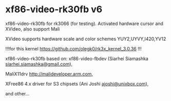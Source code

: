 xf86-video-rk30fb v6 
================

xf86-video-rk30fb for rk3066 (for testing). Activated hardware cursor and XVideo, also support Mali

XVideo supports hardware scale and color schemes YUY2,UYVY,I420,YV12

!!!for this kernel https://github.com/olegk0/rk3x_kernel_3.0.36 !!!

xf86-video-rk30fb based on: xf86-video-fbdev (Siarhei Siamashka <siarhei.siamashka@gmail.com>),

MaliX11drv http://malideveloper.arm.com,

XFree86 4.x driver for S3 chipsets (Ani Joshi <ajoshi@unixbox.com>),

and other...
